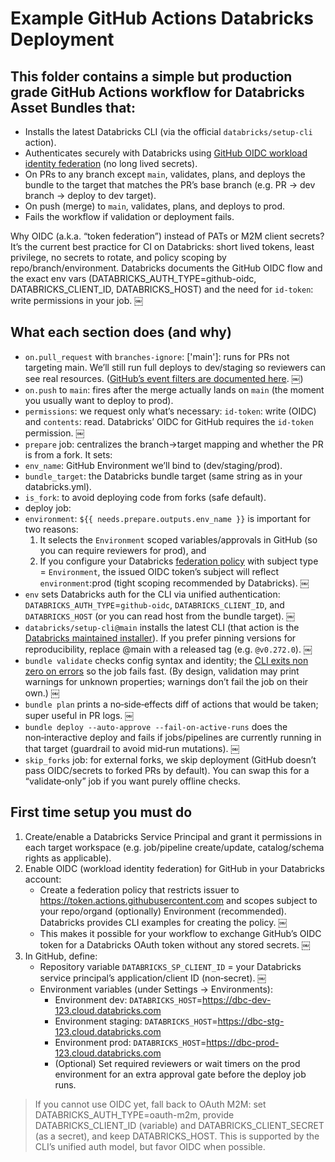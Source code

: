 # Example GitHub Actions Databricks Deployment

## This folder contains a simple but production grade GitHub Actions workflow for Databricks Asset Bundles that:

*	Installs the latest Databricks CLI (via the official `databricks/setup-cli` action).
*	Authenticates securely with Databricks using [GitHub OIDC workload identity federation](https://docs.databricks.com/aws/en/dev-tools/auth/provider-github) (no long lived secrets).
*	On PRs to any branch except `main`, validates, plans, and deploys the bundle to the target that matches the PR’s base branch (e.g. PR → dev branch → deploy to dev target).
*	On push (merge) to `main`, validates, plans, and deploys to prod.
*	Fails the workflow if validation or deployment fails.

Why OIDC (a.k.a. “token federation”) instead of PATs or M2M client secrets? It’s the current best practice for CI on Databricks: short lived tokens, least privilege, no secrets to rotate, and policy scoping by repo/branch/environment. Databricks documents the GitHub OIDC flow and the exact env vars (DATABRICKS_AUTH_TYPE=github-oidc, DATABRICKS_CLIENT_ID, DATABRICKS_HOST) and the need for `id-token`: write permissions in your job.  ￼

## What each section does (and why)

*	`on.pull_request` with `branches-ignore`: ['main']: runs for PRs not targeting main. We’ll still run full deploys to dev/staging so reviewers can see real resources. ([GitHub’s event filters are documented here](https://docs.github.com/actions/using-workflows/workflow-syntax-for-github-actions).  ￼)
*	`on.push` to `main`: fires after the merge actually lands on `main` (the moment you usually want to deploy to prod).
*	`permissions`: we request only what’s necessary: `id-token`: write (OIDC) and `contents`: read. Databricks’ OIDC for GitHub requires the `id-token` permission.  ￼
*	`prepare` job: centralizes the branch→target mapping and whether the PR is from a fork. It sets:
*	`env_name`: GitHub Environment we’ll bind to (dev/staging/prod).
*	`bundle_target`: the Databricks bundle target (same string as in your databricks.yml).
*	`is_fork`: to avoid deploying code from forks (safe default).
*	deploy job:
*	`environment`: `${{ needs.prepare.outputs.env_name }}` is important for two reasons:
	1.	It selects the `Environment` scoped variables/approvals in GitHub (so you can require reviewers for prod), and
	2.	If you configure your Databricks [federation policy](https://docs.databricks.com/aws/en/dev-tools/auth/env-vars) with subject type = `Environment`, the issued OIDC token’s subject will reflect `environment`:prod (tight scoping recommended by Databricks).  ￼
*	`env` sets Databricks auth for the CLI via unified authentication: `DATABRICKS_AUTH_TYPE`=`github-oidc`, `DATABRICKS_CLIENT_ID`, and `DATABRICKS_HOST` (or you can read host from the bundle target).  ￼
*	`databricks/setup-cli@main` installs the latest CLI (that action is the [Databricks maintained installer](https://github.com/databricks/setup-cli)). If you prefer pinning versions for reproducibility, replace @main with a released tag (e.g. `@v0.272.0`).  ￼
*	`bundle validate` checks config syntax and identity; the [CLI exits non zero on errors](https://docs.databricks.com/aws/en/dev-tools/cli/bundle-commands) so the job fails fast. (By design, validation may print warnings for unknown properties; warnings don’t fail the job on their own.)  ￼
*	`bundle plan` prints a no‑side‑effects diff of actions that would be taken; super useful in PR logs.  ￼
*	`bundle deploy --auto-approve --fail-on-active-runs` does the non‑interactive deploy and fails if jobs/pipelines are currently running in that target (guardrail to avoid mid‑run mutations).  ￼
*	`skip_forks` job: for external forks, we skip deployment (GitHub doesn’t pass OIDC/secrets to forked PRs by default). You can swap this for a “validate‑only” job if you want purely offline checks.

## First time setup you must do

1.	Create/enable a Databricks Service Principal and grant it permissions in each target workspace (e.g. job/pipeline create/update, catalog/schema rights as applicable).
2.	Enable OIDC (workload identity federation) for GitHub in your Databricks account:
	*	Create a federation policy that restricts issuer to https://token.actions.githubusercontent.com and scopes subject to your repo/organd (optionally) Environment (recommended). Databricks provides CLI examples for creating the policy.  ￼
	*	This makes it possible for your workflow to exchange GitHub’s OIDC token for a Databricks OAuth token without any stored secrets.  ￼
3.	In GitHub, define:
	*	Repository variable `DATABRICKS_SP_CLIENT_ID` = your Databricks service principal’s application/client ID (non‑secret).  ￼
	*	Environment variables (under Settings → Environments):
		*	Environment dev: `DATABRICKS_HOST`=https://dbc-dev-123.cloud.databricks.com
		*	Environment staging: `DATABRICKS_HOST`=https://dbc-stg-123.cloud.databricks.com
		*	Environment prod: `DATABRICKS_HOST`=https://dbc-prod-123.cloud.databricks.com
		*	(Optional) Set required reviewers or wait timers on the prod environment for an extra approval gate before the deploy job runs.

> If you cannot use OIDC yet, fall back to OAuth M2M: set DATABRICKS_AUTH_TYPE=oauth-m2m, provide DATABRICKS_CLIENT_ID (variable) and DATABRICKS_CLIENT_SECRET (as a secret), and keep DATABRICKS_HOST. This is supported by the CLI’s unified auth model, but favor OIDC when possible.
